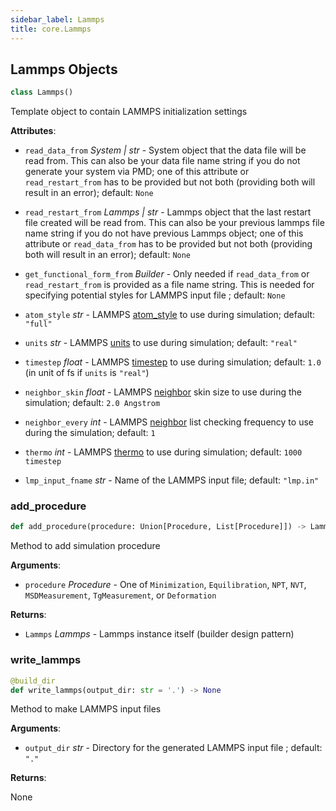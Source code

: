 ```yaml
---
sidebar_label: Lammps
title: core.Lammps
---
```


## Lammps Objects

```python
class Lammps()
```

Template object to contain LAMMPS initialization settings

**Attributes**:

- `read_data_from` _System | str_ - System object that the data file will
  be read from. This can also be your data file name string if you
  do not generate your system via PMD; one of this attribute or
  `read_restart_from` has to be provided but not both (providing
  both will result in an error); default: `None`

- `read_restart_from` _Lammps | str_ - Lammps object that the last restart
  file created will be read from. This can also be your previous
  lammps file name string if you do not have previous Lammps object;
  one of this attribute or `read_data_from` has to be provided but
  not both (providing both will result in an error); default: `None`

- `get_functional_form_from` _Builder_ - Only needed if `read_data_from` or
  `read_restart_from` is provided as a file name string. This is
  needed for specifying potential styles for LAMMPS input file
  ; default: `None`

- `atom_style` _str_ - LAMMPS
  [atom_style](https://docs.lammps.org/atom_style.html) to use
  during simulation; default: `"full"`

- `units` _str_ - LAMMPS [units](https://docs.lammps.org/units.html) to use
  during simulation; default: `"real"`

- `timestep` _float_ - LAMMPS
  [timestep](https://docs.lammps.org/timestep.html) to use during
  simulation; default: `1.0` (in unit of fs if `units` is `"real"`)

- `neighbor_skin` _float_ - LAMMPS
  [neighbor](https://docs.lammps.org/neighbor.html) skin size to use
  during the simulation; default: `2.0 Angstrom`

- `neighbor_every` _int_ - LAMMPS
  [neighbor](https://docs.lammps.org/neighbor.html) list checking
  frequency to use during the simulation; default: `1`

- `thermo` _int_ - LAMMPS [thermo](https://docs.lammps.org/thermo.html)
  to use during simulation; default: `1000 timestep`

- `lmp_input_fname` _str_ - Name of the LAMMPS input file; default:
  `"lmp.in"`

### add\_procedure

```python
def add_procedure(procedure: Union[Procedure, List[Procedure]]) -> Lammps
```

Method to add simulation procedure

**Arguments**:

- `procedure` _Procedure_ - One of `Minimization`, `Equilibration`,
  `NPT`, `NVT`, `MSDMeasurement`, `TgMeasurement`, or
  `Deformation`


**Returns**:

- `Lammps` _Lammps_ - Lammps instance itself (builder design pattern)

### write\_lammps

```python
@build_dir
def write_lammps(output_dir: str = '.') -> None
```

Method to make LAMMPS input files

**Arguments**:

- `output_dir` _str_ - Directory for the generated LAMMPS input file
  ; default: `"."`


**Returns**:

  None
